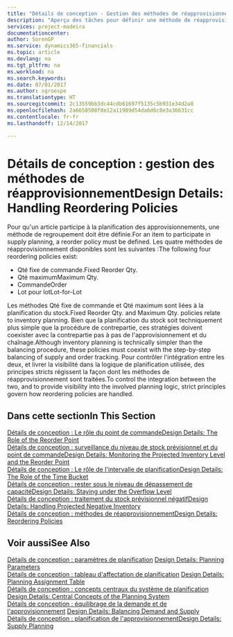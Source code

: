 ```yaml
---
title: "Détails de conception - Gestion des méthodes de réapprovisionnement | Microsoft Docs"
description: "Aperçu des tâches pour définir une méthode de réapprovisionnement dans la planification des approvisionnements."
services: project-madeira
documentationcenter: 
author: SorenGP
ms.service: dynamics365-financials
ms.topic: article
ms.devlang: na
ms.tgt_pltfrm: na
ms.workload: na
ms.search.keywords: 
ms.date: 07/01/2017
ms.author: sgroespe
ms.translationtype: HT
ms.sourcegitcommit: 2c13559bb3dc44cdb61697f5135c5b931e34d2a8
ms.openlocfilehash: 2a6658508f8e12a11989d54da6d6c8e3a36631cc
ms.contentlocale: fr-fr
ms.lasthandoff: 12/14/2017

---
```

# <a name="design-details-handling-reordering-policies"></a><span data-ttu-id="2d6f4-103">Détails de conception : gestion des méthodes de réapprovisionnement</span><span class="sxs-lookup"><span data-stu-id="2d6f4-103">Design Details: Handling Reordering Policies</span></span>
<span data-ttu-id="2d6f4-104">Pour qu'un article participe à la planification des approvisionnements, une méthode de regroupement doit être définie.</span><span class="sxs-lookup"><span data-stu-id="2d6f4-104">For an item to participate in supply planning, a reorder policy must be defined.</span></span> <span data-ttu-id="2d6f4-105">Les quatre méthodes de réapprovisionnement disponibles sont les suivantes :</span><span class="sxs-lookup"><span data-stu-id="2d6f4-105">The following four reordering policies exist:</span></span>  
  
* <span data-ttu-id="2d6f4-106">Qté fixe de commande.</span><span class="sxs-lookup"><span data-stu-id="2d6f4-106">Fixed Reorder Qty.</span></span>  
* <span data-ttu-id="2d6f4-107">Qté maximum</span><span class="sxs-lookup"><span data-stu-id="2d6f4-107">Maximum Qty.</span></span>  
* <span data-ttu-id="2d6f4-108">Commande</span><span class="sxs-lookup"><span data-stu-id="2d6f4-108">Order</span></span>  
* <span data-ttu-id="2d6f4-109">Lot pour lot</span><span class="sxs-lookup"><span data-stu-id="2d6f4-109">Lot-for-Lot</span></span>  
  
<span data-ttu-id="2d6f4-110">Les méthodes Qté fixe de commande et Qté maximum sont liées à la planification du stock.</span><span class="sxs-lookup"><span data-stu-id="2d6f4-110">Fixed Reorder Qty. and Maximum Qty. policies relate to inventory planning.</span></span> <span data-ttu-id="2d6f4-111">Bien que la planification du stock soit techniquement plus simple que la procédure de contrepartie, ces stratégies doivent coexister avec la contrepartie pas à pas de l'approvisionnement et du chaînage.</span><span class="sxs-lookup"><span data-stu-id="2d6f4-111">Although inventory planning is technically simpler than the balancing procedure, these policies must coexist with the step-by-step balancing of supply and order tracking.</span></span> <span data-ttu-id="2d6f4-112">Pour contrôler l'intégration entre les deux, et livrer la visibilité dans la logique de planification utilisée, des principes stricts régissent la façon dont les méthodes de réapprovisionnement sont traitées.</span><span class="sxs-lookup"><span data-stu-id="2d6f4-112">To control the integration between the two, and to provide visibility into the involved planning logic, strict principles govern how reordering policies are handled.</span></span>  
  
## <a name="in-this-section"></a><span data-ttu-id="2d6f4-113">Dans cette section</span><span class="sxs-lookup"><span data-stu-id="2d6f4-113">In This Section</span></span>  
[<span data-ttu-id="2d6f4-114">Détails de conception : Le rôle du point de commande</span><span class="sxs-lookup"><span data-stu-id="2d6f4-114">Design Details: The Role of the Reorder Point</span></span>](design-details-the-role-of-the-reorder-point.md)  
[<span data-ttu-id="2d6f4-115">Détails de conception : surveillance du niveau de stock prévisionnel et du point de commande</span><span class="sxs-lookup"><span data-stu-id="2d6f4-115">Design Details: Monitoring the Projected Inventory Level and the Reorder Point</span></span>](design-details-monitoring-the-projected-inventory-level-and-the-reorder-point.md)  
[<span data-ttu-id="2d6f4-116">Détails de conception : Le rôle de l'intervalle de planification</span><span class="sxs-lookup"><span data-stu-id="2d6f4-116">Design Details: The Role of the Time Bucket</span></span>](design-details-the-role-of-the-time-bucket.md)  
[<span data-ttu-id="2d6f4-117">Détails de conception : rester sous le niveau de dépassement de capacité</span><span class="sxs-lookup"><span data-stu-id="2d6f4-117">Design Details: Staying under the Overflow Level</span></span>](design-details-staying-under-the-overflow-level.md)  
[<span data-ttu-id="2d6f4-118">Détails de conception : traitement du stock prévisionnel négatif</span><span class="sxs-lookup"><span data-stu-id="2d6f4-118">Design Details: Handling Projected Negative Inventory</span></span>](design-details-handling-projected-negative-inventory.md)  
[<span data-ttu-id="2d6f4-119">Détails de conception : méthodes de réapprovisionnement</span><span class="sxs-lookup"><span data-stu-id="2d6f4-119">Design Details: Reordering Policies</span></span>](design-details-reordering-policies.md)  
  
## <a name="see-also"></a><span data-ttu-id="2d6f4-120">Voir aussi</span><span class="sxs-lookup"><span data-stu-id="2d6f4-120">See Also</span></span>  
<span data-ttu-id="2d6f4-121">[Détails de conception : paramètres de planification](design-details-planning-parameters.md) </span><span class="sxs-lookup"><span data-stu-id="2d6f4-121">[Design Details: Planning Parameters](design-details-planning-parameters.md) </span></span>  
<span data-ttu-id="2d6f4-122">[Détails de conception : tableau d'affectation de planification](design-details-planning-assignment-table.md) </span><span class="sxs-lookup"><span data-stu-id="2d6f4-122">[Design Details: Planning Assignment Table](design-details-planning-assignment-table.md) </span></span>  
<span data-ttu-id="2d6f4-123">[Détails de conception : concepts centraux du système de planification](design-details-central-concepts-of-the-planning-system.md) </span><span class="sxs-lookup"><span data-stu-id="2d6f4-123">[Design Details: Central Concepts of the Planning System](design-details-central-concepts-of-the-planning-system.md) </span></span>  
<span data-ttu-id="2d6f4-124">[Détails de conception : équilibrage de la demande et de l'approvisionnement](design-details-balancing-demand-and-supply.md) </span><span class="sxs-lookup"><span data-stu-id="2d6f4-124">[Design Details: Balancing Demand and Supply](design-details-balancing-demand-and-supply.md) </span></span>  
[<span data-ttu-id="2d6f4-125">Détails de conception : planification de l'approvisionnement</span><span class="sxs-lookup"><span data-stu-id="2d6f4-125">Design Details: Supply Planning</span></span>](design-details-supply-planning.md)
